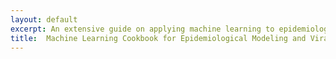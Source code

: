 ```yaml
---
layout: default
excerpt: An extensive guide on applying machine learning to epidemiology and viral genomics.
title:  Machine Learning Cookbook for Epidemiological Modeling and Viral Genomics
---
```


<html lang="en">
<head>
    <meta charset="UTF-8">
    <meta name="viewport" content="width=device-width, initial-scale=1.0">
    <title>Machine Learning Cookbook for Epidemiological Modeling and Viral Genomics</title>
    <script src="https://cdnjs.cloudflare.com/ajax/libs/animejs/3.2.1/anime.min.js"></script>
    <script src="https://cdn.plot.ly/plotly-latest.min.js"></script>
    <style>
        @import url('https://fonts.googleapis.com/css2?family=Roboto:wght@300;400;700&display=swap');

        body {
            font-family: 'Roboto', sans-serif;
            line-height: 1.6;
            color: #333;
            max-width: 1200px;
            margin: 0 auto;
            padding: 20px;
            background-color: #f0f0f0;
        }

        h1, h2, h3, h4, h5 {
            color: #2c3e50;
        }

        h1 {
            font-size: 2.8em;
            text-align: center;
            margin-bottom: 30px;
        }

        h2 {
            font-size: 2em;
            border-bottom: 2px solid #3498db;
            padding-bottom: 10px;
            margin-top: 40px;
        }

        h3 {
            font-size: 1.6em;
            margin-top: 30px;
        }

        h4 {
            font-size: 1.4em;
            margin-top: 20px;
        }

        h5 {
            font-size: 1.2em;
            margin-top: 15px;
        }

        p {
            margin-bottom: 20px;
        }

        ul, ol {
            margin-bottom: 20px;
            padding-left: 20px;
        }

        .container {
            background-color: #ffffff;
            border-radius: 10px;
            padding: 30px;
            box-shadow: 0 4px 6px rgba(0, 0, 0, 0.1);
        }

        .highlight {
            background-color: #f1c40f;
            padding: 2px 5px;
            border-radius: 3px;
        }

        .code-block {
            background-color: #f8f8f8;
            border: 1px solid #ddd;
            border-radius: 5px;
            padding: 15px;
            margin-bottom: 20px;
            overflow-x: auto;
        }

        .interactive-element {
            background-color: #e0e0e0;
            border-radius: 5px;
            padding: 20px;
            margin-bottom: 30px;
        }

        .button {
            display: inline-block;
            background-color: #3498db;
            color: #ffffff;
            padding: 10px 20px;
            border-radius: 5px;
            text-decoration: none;
            transition: background-color 0.3s ease;
        }

        .button:hover {
            background-color: #2980b9;
        }

        #dna-animation {
            width: 100%;
            height: 200px;
            margin-bottom: 30px;
        }

        .plot {
            width: 100%;
            height: 400px;
            margin-bottom: 30px;
        }
    </style>
</head>
<body>
    <div class="container">
        <h1>Machine Learning Cookbook for Epidemiological Modeling and Viral Genomics</h1>
        
        <div id="dna-animation"></div>

        <h2>Introduction</h2>
        <p>
            Welcome to our comprehensive guide on applying machine learning techniques to epidemiological modeling and viral genomics. This cookbook is designed to provide researchers, data scientists, and bioinformaticians with practical insights and hands-on examples for leveraging the power of machine learning in understanding and predicting viral outbreaks, as well as analyzing genomic data.
        </p>

        <h2>1. Design Stages</h2>
        <h3>1.1 Defining the Research Question</h3>
        <p>
            The first and most crucial step in any machine learning project is to clearly define the research question. In the context of epidemiology and viral genomics, some potential questions might include:
        </p>
        <ul>
            <li>Can we predict future mutations in a specific viral genome based on historical mutation patterns?</li>
            <li>How can we identify potential zoonotic spillover events before they occur?</li>
            <li>What are the key factors influencing the spread of a particular virus in urban populations?</li>
        </ul>
        <p>
            A well-defined question sets the scope of the project and guides all subsequent steps. It's essential to collaborate with domain experts, such as virologists and epidemiologists, to ensure that the question is both scientifically relevant and answerable with the available data and techniques.
        </p>

        <h3>1.2 Assessing Data Sufficiency</h3>
        <p>
            Once the research question is established, it's crucial to assess whether the available data is adequate to provide meaningful answers. This involves evaluating the quality, quantity, and relevance of the data. In virology and epidemiology, data may come from various sources:
        </p>
        <ul>
            <li>Genomic sequences</li>
            <li>Transcriptomic and proteomic datasets</li>
            <li>Clinical records</li>
            <li>Epidemiological studies</li>
            <li>Environmental and demographic data</li>
        </ul>
        <p>
            The data must be comprehensive and representative of the problem space. For example, if you're studying the spread of a respiratory virus in urban areas, you'll need:
        </p>
        <ul>
            <li>High-quality clinical records from multiple cities</li>
            <li>Detailed epidemiological data on transmission patterns</li>
            <li>Demographic information about the affected populations</li>
            <li>Environmental data (e.g., air quality, temperature, humidity)</li>
        </ul>
        <p>
            If the data is sparse, outdated, or lacks diversity, the findings may be incomplete or skewed, potentially leading to inaccurate predictions and ineffective interventions.
        </p>

        <div class="interactive-element">
            <h4>Interactive Data Assessment Tool</h4>
            <p>Use this tool to evaluate the sufficiency of your dataset for epidemiological modeling:</p>
            <div id="data-assessment">
                <label><input type="checkbox" id="genomic-data"> Genomic sequences available</label><br>
                <label><input type="checkbox" id="clinical-records"> Comprehensive clinical records</label><br>
                <label><input type="checkbox" id="epi-studies"> Detailed epidemiological studies</label><br>
                <label><input type="checkbox" id="demographic-info"> Demographic information</label><br>
                <label><input type="checkbox" id="environmental-data"> Environmental data</label><br>
                <button class="button" onclick="assessData()">Assess Data Sufficiency</button>
            </div>
            <p id="assessment-result"></p>
        </div>

        <h3>1.3 Selecting the Appropriate Model Architecture</h3>
        <p>
            Choosing the right model architecture is crucial for the success of your machine learning system. The selection depends on the nature of the data and the complexity of the research question. Here are some common model architectures and their applications in epidemiology and viral genomics:
        </p>

        <table>
            <tr>
                <th>Model Architecture</th>
                <th>Applications</th>
            </tr>
            <tr>
                <td>Recurrent Neural Networks (RNNs)</td>
                <td>Sequence-based tasks, such as predicting viral genome mutations or analyzing time-series epidemiological data</td>
            </tr>
            <tr>
                <td>Convolutional Neural Networks (CNNs)</td>
                <td>Image-based tasks, like analyzing medical imaging data or visualizing protein structures</td>
            </tr>
            <tr>
                <td>Transformers</td>
                <td>Natural language processing tasks and long-range dependencies in genomic sequences</td>
            </tr>
            <tr>
                <td>Random Forests</td>
                <td>Feature importance analysis in epidemiological studies, prediction of outbreak severity</td>
            </tr>
            <tr>
                <td>Support Vector Machines (SVMs)</td>
                <td>Classification tasks, such as identifying virus strains or predicting drug resistance</td>
            </tr>
        </table>

        <p>
            The chosen architecture should align with the complexity and scale of the data, ensuring it can capture the necessary patterns and relationships. It's often beneficial to experiment with multiple architectures and compare their performance.
        </p>

        <h2>2. Traditional Machine Learning Models</h2>
        <h3>2.1 Linear and Logistic Regression</h3>
        <p>
            Linear and logistic regression models are often the first line of attack for problems where the relationship between the input and output is expected to be linear or when interpretability is crucial. These models are particularly useful in epidemiology for:
        </p>
        <ul>
            <li>Identifying risk factors associated with disease spread</li>
            <li>Predicting the likelihood of an outbreak based on environmental factors</li>
            <li>Estimating the effectiveness of intervention strategies</li>
        </ul>

        <div class="code-block">
            <pre><code>
import numpy as np
from sklearn.linear_model import LinearRegression, LogisticRegression
from sklearn.model_selection import train_test_split
from sklearn.metrics import mean_squared_error, accuracy_score

# Example: Predicting outbreak severity based on environmental factors
X = np.array([[temp, humidity, population_density] for temp, humidity, population_density in zip(temperatures, humidities, population_densities)])
y = np.array(outbreak_severities)

X_train, X_test, y_train, y_test = train_test_split(X, y, test_size=0.2, random_state=42)

# Linear Regression
lin_reg = LinearRegression()
lin_reg.fit(X_train, y_train)
y_pred = lin_reg.predict(X_test)
mse = mean_squared_error(y_test, y_pred)
print(f"Linear Regression MSE: {mse}")

# Logistic Regression (for binary classification, e.g., outbreak vs. no outbreak)
log_reg = LogisticRegression()
log_reg.fit(X_train, y_train)
y_pred_log = log_reg.predict(X_test)
accuracy = accuracy_score(y_test, y_pred_log)
print(f"Logistic Regression Accuracy: {accuracy}")
            </code></pre>
        </div>

        <h3>2.2 Decision Trees and Ensemble Methods</h3>
        <p>
            Decision trees and ensemble methods like Random Forests and Gradient Boosting Machines (GBMs) are versatile models used for both classification and regression tasks. These models work well with heterogeneous data and can capture complex, nonlinear relationships without requiring extensive pre-processing of data.
        </p>
        <p>
            In epidemiology and viral genomics, these models can be applied to:
        </p>
        <ul>
            <li>Predicting virus host ranges based on genomic features</li>
            <li>Identifying key factors contributing to disease transmission</li>
            <li>Classifying virus strains based on genetic markers</li>
        </ul>

        <div class="code-block">
            <pre><code>
from sklearn.ensemble import RandomForestClassifier
from sklearn.metrics import classification_report

# Example: Classifying virus strains based on genetic markers
X = np.array([[marker1, marker2, marker3, marker4] for marker1, marker2, marker3, marker4 in zip(genetic_marker1, genetic_marker2, genetic_marker3, genetic_marker4)])
y = np.array(virus_strains)

X_train, X_test, y_train, y_test = train_test_split(X, y, test_size=0.2, random_state=42)

rf_classifier = RandomForestClassifier(n_estimators=100, random_state=42)
rf_classifier.fit(X_train, y_train)
y_pred = rf_classifier.predict(X_test)

print(classification_report(y_test, y_pred))

# Feature importance
feature_importance = rf_classifier.feature_importances_
for i, importance in enumerate(feature_importance):
    print(f"Genetic Marker {i+1} Importance: {importance}")
            </code></pre>
        </div>

        <h2>3. Deep Learning Models</h2>
        <h3>3.1 Neural Networks and Deep Learning</h3>
        <p>
            Neural networks and deep learning models excel in handling vast amounts of data and automatically discovering hidden patterns within them. In the field of epidemiology and viral genomics, these models can be applied to:
        </p>
        <ul>
            <li>Predicting protein structures from genomic sequences</li>
            <li>Analyzing large-scale epidemiological data to identify complex patterns in disease spread</li>
            <li>Generating synthetic viral genomes for vaccine development</li>
        </ul>

        <div class="code-block">
            <pre><code>
import tensorflow as tf
from tensorflow.keras.models import Sequential
from tensorflow.keras.layers import Dense, LSTM, Dropout

# Example: Predicting protein structures from genomic sequences
model = Sequential([
    LSTM(64, input_shape=(sequence_length, num_features), return_sequences=True),
    LSTM(32),
    Dense(64, activation='relu'),
    Dropout(0.2),
    Dense(32, activation='relu'),
    Dense(num_output_features, activation='linear')
])

model.compile(optimizer='adam', loss='mse')
model.fit(X_train, y_train, epochs=100, batch_size=32, validation_split=0.2)

predictions = model.predict(X_test)
            </code></pre>
        </div>

        <h3>3.2 Convolutional Neural Networks (CNNs)</h3>
        <p>
            CNNs are particularly effective in image recognition tasks and can be applied to various aspects of epidemiology and viral genomics, such as:
        </p>
        <ul>
            <li>Analyzing medical imaging data to detect viral infections</li>
            <li>Identifying patterns in 2D or 3D protein structures</li>
            <li>Processing satellite imagery to study environmental factors affecting disease spread</li>
        </ul>

        <div class="plot" id="cnn-architecture"></div>

        <h3>3.3 Recurrent Neural Networks (RNNs) and Long Short-Term Memory (LSTM)</h3>
        <p>
            RNNs and LSTMs are well-suited for sequence data and time series analysis, making them valuable tools in epidemiology and genomics for tasks such as:
        </p>
        <ul>
            <li>Predicting the evolution of viral genomes over time</li>
            <li>Analyzing temporal patterns in disease outbreaks</li>
            <li>Forecasting the spread of infectious diseases</li>
        </ul>

        <div class="interactive-element">
            <h4>Interactive LSTM Outbreak Predictor</h4>
            <p>Adjust the parameters to see how they affect the outbreak prediction:</p>
            <div id="lstm-predictor">
                <label>Number of LSTM layers: <input type="number" id="lstm-layers" min="1" max="5" value="2"></label><br>
                <label>Neurons per layer: <input type="number" id="neurons-per-layer" min="8" max="128" value="32"></label><br>
                <label>Dropout rate: <input type="number" id="dropout-rate" min="0" max="0.5" step="0.1" value="0.2"></label><br>
                <label>Learning rate: <input type="number" id="learning-rate" min="0.0001" max="0.1" step="0.0001" value="0.001"></label><br>
                <button class="button" onclick="updateLSTMPrediction()">Update Prediction</button>
            </div>
            <div id="lstm-prediction-result"></div>
        </div>

        <h2>4. Advanced Techniques</h2>
        <h3>4.1 Transfer Learning</h3>
        <p>
            Transfer learning is a powerful technique that allows models trained on one task to be repurposed for a related task. In the context of viral genomics and epidemiology, transfer learning can be applied to:
        </p>
        <ul>
            <li>Adapting models trained on well-studied viruses to predict the behavior of novel pathogens</li>
            <li>Utilizing pre-trained language models for analyzing scientific literature related to outbreaks</li>
            <li>Leveraging models trained on general protein structures to predict structures of viral proteins</li>
        </ul>

        <div class="code-block">
            <pre><code>
from tensorflow.keras.applications import ResNet50
from tensorflow.keras.layers import GlobalAveragePooling2D, Dense

# Example: Transfer learning for viral protein structure classification
base_model = ResNet50(weights='imagenet', include_top=False, input_shape=(224, 224, 3))

# Freeze the base model layers
for layer in base_model.layers:
    layer.trainable = False

model = Sequential([
    base_model,
    GlobalAveragePooling2D(),
    Dense(128, activation='relu'),
    Dense(64, activation='relu'),
    Dense(num_classes, activation='softmax')
])

model.compile(optimizer='adam', loss='categorical_crossentropy', metrics=['accuracy'])
model.fit(X_train, y_train, epochs=50, batch_size=32, validation_split=0.2)
            </code></pre>
        </div>

        <h3>4.2 Generative Models</h3>
        <p>
            Generative models, such as Generative Adversarial Networks (GANs) and Variational Autoencoders (VAEs), have found interesting applications in viral genomics and epidemiology:
        </p>
        <ul>
            <li>Generating synthetic viral genome sequences for data augmentation</li>
            <li>Designing potential vaccine candidates by exploring the latent space of viral proteins</li>
            <li>Simulating outbreak scenarios to test intervention strategies</li>
        </ul>

        <div class="plot" id="gan-generated-genomes"></div>

        <h3>4.3 Reinforcement Learning</h3>
        <p>
            Reinforcement Learning (RL) represents a different paradigm where models learn to make sequences of decisions by interacting with an environment. In epidemiology, RL can be applied to:
        </p>
        <ul>
            <li>Optimizing vaccination strategies in a population</li>
            <li>Developing adaptive intervention policies for disease control</li>
            <li>Simulating and evaluating different public health measures</li>
        </ul>

        <div class="interactive-element">
            <h4>Interactive RL Vaccination Strategy Simulator</h4>
            <p>Adjust the parameters to see how they affect the vaccination strategy:</p>
            <div id="rl-simulator">
                <label>Population size: <input type="number" id="population-size" min="1000" max="1000000" value="100000"></label><br>
                <label>Initial infection rate: <input type="number" id="infection-rate" min="0" max="0.1" step="0.001" value="0.01"></label><br>
                <label>Vaccine effectiveness: <input type="number" id="vaccine-effectiveness" min="0.5" max="1" step="0.1" value="0.9"></label><br>
                <label>Daily vaccination capacity: <input type="number" id="vaccination-capacity" min="100" max="10000" value="1000"></label><br>
                <button class="button" onclick="runRLSimulation()">Run Simulation</button>
            </div>
            <div id="rl-simulation-result"></div>
        </div>

        <h2>5. Feature Engineering and Selection</h2>
        <p>
            Feature engineering and selection are crucial steps in building effective machine learning models for epidemiology and viral genomics. These techniques help in:
        </p>
        <ul>
            <li>Identifying the most relevant genomic markers for predicting virus behavior</li>
            <li>Creating meaningful representations of complex epidemiological data</li>
            <li>Reducing dimensionality to improve model performance and interpretability</li>
        </ul>

        <div class="code-block">
            <pre><code>
from sklearn.feature_selection import SelectKBest, f_classif
from sklearn.preprocessing import PolynomialFeatures

# Example: Feature selection for genomic markers
selector = SelectKBest(score_func=f_classif, k=10)
X_selected = selector.fit_transform(X, y)

# Polynomial feature engineering
poly = PolynomialFeatures(degree=2, include_bias=False)
X_poly = poly.fit_transform(X)

print("Original features:", X.shape[1])
print("Selected features:", X_selected.shape[1])
print("Polynomial features:", X_poly.shape[1])
            </code></pre>
        </div>

        <h2>6. Model Evaluation and Interpretation</h2>
        <p>
            Proper evaluation and interpretation of machine learning models are essential in epidemiology and viral genomics, where the consequences of model predictions can have significant real-world impacts. Key aspects include:
        </p>
        <ul>
            <li>Using appropriate evaluation metrics (e.g., AUC-ROC for outbreak prediction, RMSE for quantitative forecasts)</li>
            <li>Implementing cross-validation strategies to assess model generalization</li>
            <li>Applying interpretability techniques to understand model decisions</li>
        </ul>

        <div class="plot" id="model-performance-comparison"></div>

        <h2>7. Ethical Considerations and Responsible AI</h2>
        <p>
            When applying machine learning to epidemiology and viral genomics, it's crucial to consider the ethical implications and ensure responsible use of AI:
        </p>
        <ul>
            <li>Protecting patient privacy and data confidentiality</li>
            <li>Addressing potential biases in data collection and model predictions</li>
            <li>Ensuring transparency and explainability of model decisions</li>
            <li>Considering the societal impact of model predictions and interventions</li>
        </ul>

        <div class="interactive-element">
            <h4>Ethical AI Checklist</h4>
            <p>Use this checklist to ensure your ML project adheres to ethical AI principles:</p>
            <div id="ethical-ai-checklist">
                <label><input type="checkbox"> Data privacy and security measures implemented</label><br>
                <label><input type="checkbox"> Bias assessment conducted on training data</label><br>
                <label><input type="checkbox"> Model decisions are interpretable and explainable</label><br>
                <label><input type="checkbox"> Potential negative societal impacts considered</label><br>
                <label><input type="checkbox"> Ethical review board consulted</label><br>
                <button class="button" onclick="checkEthicalCompliance()">Check Compliance</button>
            </div>
            <p id="ethical-compliance-result"></p>
        </div>

        <h2>Conclusion</h2>
        <p>
            This Machine Learning Cookbook for Epidemiological Modeling and Viral Genomics provides a comprehensive overview of applying various ML techniques to critical problems in public health and virology. By leveraging these advanced computational methods, researchers and practitioners can gain deeper insights into disease dynamics, predict outbreaks with greater accuracy, and develop more effective intervention strategies.
        </p>
        <p>
            As the field continues to evolve, it's essential to stay updated with the latest advancements in machine learning and their applications in epidemiology and viral genomics. Remember to approach these powerful tools with a critical mindset, always considering the ethical implications and striving for responsible AI development and deployment.
        </p>

        <div class="interactive-element">
            <h4>Stay Updated</h4>
            <p>Subscribe to our newsletter for the latest updates in ML for epidemiology and viral genomics:</p>
            <input type="email" id="email-subscription" placeholder="Enter your email">
            <button class="button" onclick="subscribeNewsletter()">Subscribe</button>
            <p id="subscription-result"></p>
        </div>
    </div>

    <script>
        // DNA Animation
        const dnaAnimation = anime({
            targets: '#dna-animation',
            backgroundColor: ['#ff0000', '#00ff00', '#0000ff', '#ff0000'],
            easing: 'linear',
            duration: 5000,
            loop: true
        });

        // Interactive Data Assessment Tool
        function assessData() {
            const checkboxes = document.querySelectorAll('#data-assessment input[type="checkbox"]');
            const checkedCount = Array.from(checkboxes).filter(cb => cb.checked).length;
            const result = document.getElementById('assessment-result');
            
            if (checkedCount >= 4) {
                result.textContent = "Your dataset appears to be sufficient for epidemiological modeling.";
                result.style.color = "green";
            } else {
                result.textContent = "Your dataset may not be sufficient. Consider gathering more data.";
                result.style.color = "red";
            }
        }

        // CNN Architecture Visualization
        const cnnArchitecture = {
            x: ['Input', 'Conv1', 'Pool1', 'Conv2', 'Pool2', 'FC', 'Output'],
            y: [64, 32, 32, 16, 16, 8, 4],
            type: 'bar',
            marker: {color: ['#3498db', '#e74c3c', '#2ecc71', '#e74c3c', '#2ecc71', '#f39c12', '#3498db']}
        };

        Plotly.newPlot('cnn-architecture', [cnnArchitecture], {
            title: 'CNN Architecture for Viral Image Analysis',
            xaxis: {title: 'Layers'},
            yaxis: {title: 'Number of Neurons/Filters'}
        });

        // LSTM Outbreak Predictor
        function updateLSTMPrediction() {
            const layers = document.getElementById('lstm-layers').value;
            const neurons = document.getElementById('neurons-per-layer').value;
            const dropout = document.getElementById('dropout-rate').value;
            const learningRate = document.getElementById('learning-rate').value;

            // Simulated prediction (replace with actual model prediction in a real application)
            const predictionAccuracy = (Math.random() * 0.2 + 0.7).toFixed(2);
            
            document.getElementById('lstm-prediction-result').innerHTML = `
                <p>Model Configuration:</p>
                <ul>
                    <li>LSTM Layers: ${layers}</li>
                    <li>Neurons per Layer: ${neurons}</li>
                    <li>Dropout Rate: ${dropout}</li>
                    <li>Learning Rate: ${learningRate}</li>
                </ul>
                <p>Predicted Outbreak Accuracy: ${predictionAccuracy}</p>
            `;
        }

        // GAN Generated Genomes Visualization
        const ganGenomes = {
            z: [
                [1, 2, 3, 4, 5],
                [2, 3, 4, 5, 6],
                [3, 4, 5, 6, 7],
                [4, 5, 6, 7, 8],
                [5, 6, 7, 8, 9]
            ],
            type: 'heatmap',
            colorscale: 'Viridis'
        };

        Plotly.newPlot('gan-generated-genomes', [ganGenomes], {
            title: 'GAN Generated Viral Genomes',
            xaxis: {title: 'Genome Position'},
            yaxis: {title: 'Generated Sample'}
        });

        // RL Vaccination Strategy Simulator
        function runRLSimulation() {
            const population = document.getElementById('population-size').value;
            const infectionRate = document.getElementById('infection-rate').value;
            const vaccineEffectiveness = document.getElementById('vaccine-effectiveness').value;
            const vaccinationCapacity = document.getElementById('vaccination-capacity').value;

            // Simulated RL results (replace with actual RL simulation in a real application)
            const daysToContainment = Math.floor(Math.random() * 50) + 30;
            const finalInfectionRate = (Math.random() * 0.05).toFixed(3);
            
            document.getElementById('rl-simulation-result').innerHTML = `
                <p>Simulation Results:</p>
                <ul>
                    <li>Days to Containment: ${daysToContainment}</li>
                    <li>Final Infection Rate: ${finalInfectionRate}</li>
                    <li>Total Vaccinations: ${(daysToContainment * vaccinationCapacity).toLocaleString()}</li>
                </ul>
            `;
        }

        // Model Performance Comparison
        const modelPerformance = {
            x: ['Linear Regression', 'Random Forest', 'SVM', 'Neural Network', 'LSTM'],
            y: [0.65, 0.78, 0.72, 0.85, 0.89],
            type: 'bar',
            marker: {color: ['#3498db', '#e74c3c', '#2ecc71', '#f39c12', '#9b59b6']}
        };

        Plotly.newPlot('model-performance-comparison', [modelPerformance], {
            title: 'Model Performance Comparison',
            xaxis: {title: 'Model'},
            yaxis: {title: 'Accuracy'}
        });

        // Ethical AI Checklist
        function checkEthicalCompliance() {
            const checkboxes = document.querySelectorAll('#ethical-ai-checklist input[type="checkbox"]');
            const checkedCount = Array.from(checkboxes).filter(cb => cb.checked).length;
            const result = document.getElementById('ethical-compliance-result');
            
            if (checkedCount === checkboxes.length) {
                result.textContent = "Your project complies with ethical AI principles!";
                result.style.color = "green";
            } else {
                result.textContent = `Your project meets ${checkedCount} out of ${checkboxes.length} ethical AI criteria. Please review the unchecked items.`;
                result.style.color = "orange";
            }
        }

        // Newsletter Subscription
        function subscribeNewsletter() {
            const email = document.getElementById('email-subscription').value;
            const result = document.getElementById('subscription-result');

            if (email && email.includes('@')) {
                result.textContent = "Thank you for subscribing to our newsletter!";
                result.style.color = "green";
            } else {
                result.textContent = "Please enter a valid email address.";
                result.style.color = "red";
            }
        }
    </script>
</body>
</html>
